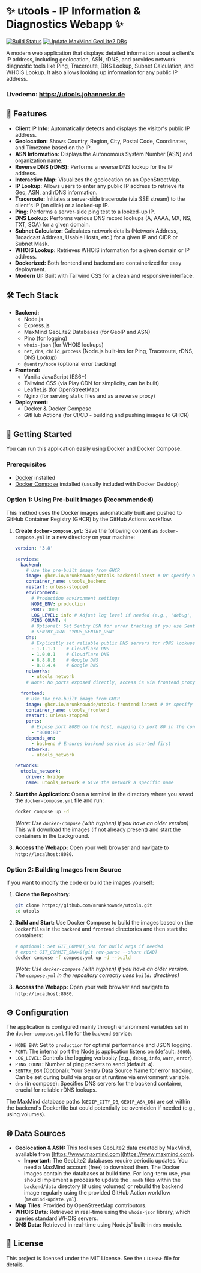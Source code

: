 # ✨ utools - IP Information & Diagnostics Webapp ✨

[![Build Status](https://github.com/mrunknownde/utools/actions/workflows/docker-build-push.yml/badge.svg)](https://github.com/mrunknownde/utools/actions/workflows/docker-build-push.yml)
[![Update MaxMind GeoLite2 DBs](https://github.com/MrUnknownDE/utools/actions/workflows/maxmind-update.yml/badge.svg)](https://github.com/MrUnknownDE/utools/actions/workflows/maxmind-update.yml)

A modern web application that displays detailed information about a client's IP address, including geolocation, ASN, rDNS, and provides network diagnostic tools like Ping, Traceroute, DNS Lookup, Subnet Calculation, and WHOIS Lookup. It also allows looking up information for any public IP address.

<!-- Optional: Füge hier einen Screenshot hinzu -->
<!-- ![Screenshot](link/to/your/screenshot.png) -->

### Livedemo: https://utools.johanneskr.de

## 🚀 Features

*   **Client IP Info:** Automatically detects and displays the visitor's public IP address.
*   **Geolocation:** Shows Country, Region, City, Postal Code, Coordinates, and Timezone based on the IP.
*   **ASN Information:** Displays the Autonomous System Number (ASN) and organization name.
*   **Reverse DNS (rDNS):** Performs a reverse DNS lookup for the IP address.
*   **Interactive Map:** Visualizes the geolocation on an OpenStreetMap.
*   **IP Lookup:** Allows users to enter any public IP address to retrieve its Geo, ASN, and rDNS information.
*   **Traceroute:** Initiates a server-side traceroute (via SSE stream) to the client's IP (on click) or a looked-up IP.
*   **Ping:** Performs a server-side ping test to a looked-up IP.
*   **DNS Lookup:** Performs various DNS record lookups (A, AAAA, MX, NS, TXT, SOA) for a given domain.
*   **Subnet Calculator:** Calculates network details (Network Address, Broadcast Address, Usable Hosts, etc.) for a given IP and CIDR or Subnet Mask.
*   **WHOIS Lookup:** Retrieves WHOIS information for a given domain or IP address.
*   **Dockerized:** Both frontend and backend are containerized for easy deployment.
*   **Modern UI:** Built with Tailwind CSS for a clean and responsive interface.

## 🛠️ Tech Stack

*   **Backend:**
    *   Node.js
    *   Express.js
    *   MaxMind GeoLite2 Databases (for GeoIP and ASN)
    *   Pino (for logging)
    *   `whois-json` (for WHOIS lookups)
    *   `net`, `dns`, `child_process` (Node.js built-ins for Ping, Traceroute, rDNS, DNS Lookup)
    *   `@sentry/node` (optional error tracking)
*   **Frontend:**
    *   Vanilla JavaScript (ES6+)
    *   Tailwind CSS (via Play CDN for simplicity, can be built)
    *   Leaflet.js (for OpenStreetMap)
    *   Nginx (for serving static files and as a reverse proxy)
*   **Deployment:**
    *   Docker & Docker Compose
    *   GitHub Actions (for CI/CD - building and pushing images to GHCR)

## 🏁 Getting Started

You can run this application easily using Docker and Docker Compose.

### Prerequisites

*   [Docker](https://docs.docker.com/get-docker/) installed
*   [Docker Compose](https://docs.docker.com/compose/install/) installed (usually included with Docker Desktop)

### Option 1: Using Pre-built Images (Recommended)

This method uses the Docker images automatically built and pushed to GitHub Container Registry (GHCR) by the GitHub Actions workflow.

1.  **Create `docker-compose.yml`:**
    Save the following content as `docker-compose.yml` in a new directory on your machine:

    ```yaml
    version: '3.8'

    services:
      backend:
        # Use the pre-built image from GHCR
        image: ghcr.io/mrunknownde/utools-backend:latest # Or specify a specific tag/sha
        container_name: utools_backend
        restart: unless-stopped
        environment:
          # Production environment settings
          NODE_ENV: production
          PORT: 3000
          LOG_LEVEL: info # Adjust log level if needed (e.g., 'debug', 'warn')
          PING_COUNT: 4
          # Optional: Set Sentry DSN for error tracking if you use Sentry
          # SENTRY_DSN: "YOUR_SENTRY_DSN"
        dns:
          # Explicitly set reliable public DNS servers for rDNS lookups inside the container
          - 1.1.1.1    # Cloudflare DNS
          - 1.0.0.1    # Cloudflare DNS
          - 8.8.8.8    # Google DNS
          - 8.8.4.4    # Google DNS
        networks:
          - utools_network
        # Note: No ports exposed directly, access is via frontend proxy

      frontend:
        # Use the pre-built image from GHCR
        image: ghcr.io/mrunknownde/utools-frontend:latest # Or specify a specific tag/sha
        container_name: utools_frontend
        restart: unless-stopped
        ports:
          # Expose port 8080 on the host, mapping to port 80 in the container (Nginx)
          - "8080:80"
        depends_on:
          - backend # Ensures backend service is started first
        networks:
          - utools_network

    networks:
      utools_network:
        driver: bridge
        name: utools_network # Give the network a specific name
    ```

2.  **Start the Application:**
    Open a terminal in the directory where you saved the `docker-compose.yml` file and run:
    ```bash
    docker compose up -d
    ```
    *(Note: Use `docker-compose` (with hyphen) if you have an older version)*
    This will download the images (if not already present) and start the containers in the background.

3.  **Access the Webapp:**
    Open your web browser and navigate to `http://localhost:8080`.

### Option 2: Building Images from Source

If you want to modify the code or build the images yourself:

1.  **Clone the Repository:**
    ```bash
    git clone https://github.com/mrunknownde/utools.git
    cd utools
    ```
2.  **Build and Start:**
    Use Docker Compose to build the images based on the `Dockerfile`s in the `backend` and `frontend` directories and then start the containers:
    ```bash
    # Optional: Set GIT_COMMIT_SHA for build args if needed
    # export GIT_COMMIT_SHA=$(git rev-parse --short HEAD)
    docker compose -f compose.yml up -d --build
    ```
    *(Note: Use `docker-compose` (with hyphen) if you have an older version. The `compose.yml` in the repository correctly uses `build:` directives)*

3.  **Access the Webapp:**
    Open your web browser and navigate to `http://localhost:8080`.

## ⚙️ Configuration

The application is configured mainly through environment variables set in the `docker-compose.yml` file for the `backend` service:

*   `NODE_ENV`: Set to `production` for optimal performance and JSON logging.
*   `PORT`: The internal port the Node.js application listens on (default: `3000`).
*   `LOG_LEVEL`: Controls the logging verbosity (e.g., `debug`, `info`, `warn`, `error`).
*   `PING_COUNT`: Number of ping packets to send (default: `4`).
*   `SENTRY_DSN` (Optional): Your Sentry Data Source Name for error tracking. Can be set during build via args or at runtime via environment variable.
*   `dns` (in compose): Specifies DNS servers for the backend container, crucial for reliable rDNS lookups.

The MaxMind database paths (`GEOIP_CITY_DB`, `GEOIP_ASN_DB`) are set within the backend's Dockerfile but could potentially be overridden if needed (e.g., using volumes).

## 🌐 Data Sources

*   **Geolocation & ASN:** This tool uses GeoLite2 data created by MaxMind, available from [https://www.maxmind.com](https://www.maxmind.com).
    *   **Important:** The GeoLite2 databases require periodic updates. You need a MaxMind account (free) to download them. The Docker images contain the databases at build time. For long-term use, you should implement a process to update the `.mmdb` files within the `backend/data` directory (if using volumes) or rebuild the backend image regularly using the provided GitHub Action workflow (`maxmind-update.yml`).
*   **Map Tiles:** Provided by OpenStreetMap contributors.
*   **WHOIS Data:** Retrieved in real-time using the `whois-json` library, which queries standard WHOIS servers.
*   **DNS Data:** Retrieved in real-time using Node.js' built-in `dns` module.

## 📜 License

This project is licensed under the MIT License. See the `LICENSE` file for details.

